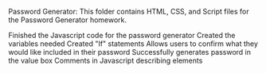 Password Generator: This folder contains HTML, CSS, and Script files for the Password Generator homework. 

Finished the Javascript code for the password generator
Created the variables needed 
Created "If" statements 
Allows users to confirm what they would like included in their password
Successfully generates password in the value box
Comments in Javascript describing elements

